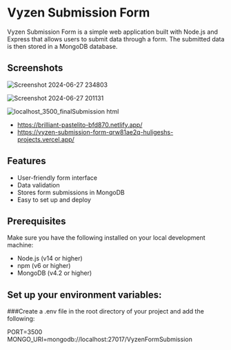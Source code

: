 # Vyzen Submission Form

Vyzen Submission Form is a simple web application built with Node.js and Express that allows users to submit data through a form. The submitted data is then stored in a MongoDB database.

## Screenshots

![Screenshot 2024-06-27 234803](https://github.com/HuligeshBondade/VyzenSubmissionForm/assets/107861136/f37b58d3-3678-4e04-9e8d-8fd6e829f457)

![Screenshot 2024-06-27 201131](https://github.com/HuligeshBondade/VyzenSubmissionForm/assets/107861136/8a8fdf41-86cd-4ee5-8ebe-d2df85cb16e9)

![localhost_3500_finalSubmission html](https://github.com/HuligeshBondade/VyzenSubmissionForm/assets/107861136/9495a8c2-c0b7-47e9-b650-bde14e60ebaa)

- https://brilliant-pastelito-bfd870.netlify.app/
- https://vyzen-submission-form-qrw81ae2q-huligeshs-projects.vercel.app/

## Features

- User-friendly form interface
- Data validation
- Stores form submissions in MongoDB
- Easy to set up and deploy

## Prerequisites

Make sure you have the following installed on your local development machine:

- Node.js (v14 or higher)
- npm (v6 or higher)
- MongoDB (v4.2 or higher)

## Set up your environment variables:
###Create a .env file in the root directory of your project and add the following:

PORT=3500
MONGO_URI=mongodb://localhost:27017/VyzenFormSubmission
